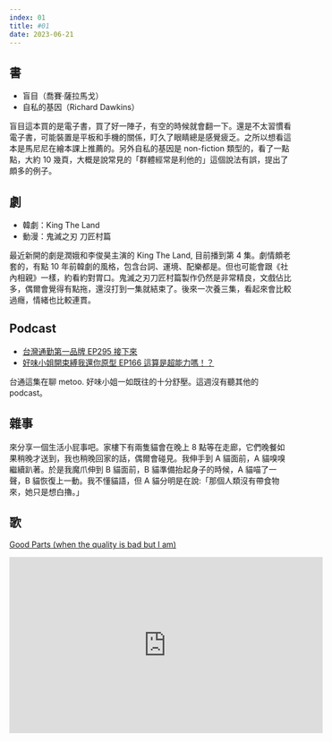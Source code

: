 ```yaml
---
index: 01
title: #01
date: 2023-06-21
---
```


## 書

- 盲目（喬賽‧薩拉馬戈）
- 自私的基因（Richard Dawkins）

盲目這本買的是電子書，買了好一陣子，有空的時候就會翻一下。還是不太習慣看電子書，可能裝置是平板和手機的關係，盯久了眼睛總是感覺疲乏。之所以想看這本是馬尼尼在繪本課上推薦的。另外自私的基因是 non-fiction 類型的，看了一點點，大約 10 幾頁，大概是說常見的「群體經常是利他的」這個說法有誤，提出了頗多的例子。

## 劇

- 韓劇：King The Land
- 動漫：鬼滅之刃 刀匠村篇

最近新開的劇是潤娥和李俊昊主演的 King The Land, 目前播到第 4 集。劇情頗老套的，有點 10 年前韓劇的風格，包含台詞、運境、配樂都是。但也可能會跟《社內相親》一樣，約看約對胃口。鬼滅之刃刀匠村篇製作仍然是非常精良，文戲佔比多，偶爾會覺得有點拖，還沒打到一集就結束了。後來一次養三集，看起來會比較過癮，情緒也比較連貫。

## Podcast

- [台灣通勤第一品牌 EP295 接下來](https://open.spotify.com/episode/3HWL4p2S33v0tlkHtMUqLY)
- [好味小姐開束縛我還你原型 EP166 這算是超能力嗎！？](https://open.spotify.com/episode/0WmW2oc7ZNStEhlJkLzCNj?si=3a96d9be9ae44639)

台通這集在聊 metoo. 好味小姐一如既往的十分舒壓。這週沒有聽其他的 podcast。

## 雜事

來分享一個生活小屁事吧。家樓下有兩隻貓會在晚上 8 點等在走廊，它們晚餐如果稍晚才送到，我也稍晚回家的話，偶爾會碰見。我伸手到 A 貓面前，A 貓嗅嗅繼續趴著。於是我魔爪伸到 B 貓面前，B 貓準備抬起身子的時候，A 貓喵了一聲，B 貓恢復上一動。我不懂貓語，但 A 貓分明是在說:「那個人類沒有帶食物來，她只是想白擼。」

## 歌

[Good Parts (when the quality is bad but I am)](https://www.youtube.com/watch?v=c_5PAWfIlGs)

<iframe width="560" height="315" src="https://www.youtube.com/embed/c_5PAWfIlGs" title="YouTube video player" frameborder="0" allow="accelerometer; autoplay; clipboard-write; encrypted-media; gyroscope; picture-in-picture; web-share" allowfullscreen></iframe>
